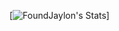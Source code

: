 [![FoundJaylon's Stats](https://github-readme-stats.vercel.app/api?username=FoundJaylon&count_private=true&show_icons=true&theme=vue-dark)]
